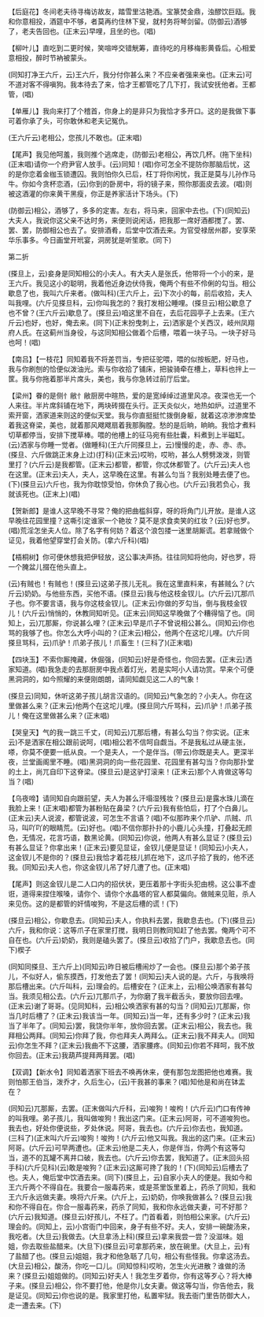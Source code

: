 <!-- { "loadSidebar": true } -->
【后庭花】冬间老夫待寻梅访故友，踏雪里沽艳酒。宝篆焚金鼎，浊醪饮巨瓯。我和你意相投，酒筵中不够，者莫再约住林下叟，就村务将琴剑留。(防御云)酒够了，老夫告回也。(正末云)早哩，且坐的也。(唱)

【柳叶儿】直吃到二更时候，笑喧哗交错觥筹，直待吃的月移梅影黄昏后。心相爱意相投，醉时节衲被蒙头。

(同知打净王六斤，云)王六斤，我分付你甚么来？不应亲者强来亲也。(正末云)可不道对客不得嗔狗。我本待去了来，恰才王都管吃了几下打，我试安抚他者。王都管，(唱)

【单雁儿】我向来打了个稽首，你身上的是非只为我恰才多开口。这的是我做下事可着你承了头，可你敢休和老夫记冤仇。

(王六斤云)老相公，您孩儿不敢也。(正末唱)

【尾声】我见他呵羞，我则推个逃席走，(防御云)老相公，再饮几杯。(拖下坐科)(正末唱)请你一个府尹官人放手。(云)同知！(唱)你可怎全不提防你那脑后忧，这的是你恋着金枷玉锁遭囚。我则怕你久已后，枉丁将你闲忧，我正是莫与儿孙作马牛。你如今贪杯恋酒，(云)你到的卧房中，将的镜子来，照你那面皮去波。(唱)则被这酒灌的你来黄干黑瘦，你正是养家活计下场头。(下)

(防御云)相公，酒够了，多多的定害。左右，将马来，回家中去也。(下)(同知云)大夫人，我说你这父亲不达时务，来便则说闲话，把我那一席好酒都搅了。罢、罢、罢，防御相公也去了。安排酒肴，后堂中饮酒去来。为官受禄居州郡，安享荣华乐事多。今日画堂开玳宴，洞房犹是听笙歌。(同下)


第二折

(搽旦上，云)妾身是同知相公的小夫人。有大夫人是张氏，他带将一个小的来，是王六斤。我见这小的聪明，我着他近身边伏侍我，俺两个有些不伶俐的勾当。相公歇息了也，我叫六斤来者。(做叫科)(王六斤上，云)下次小的每，前后收拾，夫人叫我哩。(六斤见搽旦科，云)你叫我怎的？我打发相公睡哩。(搽旦云)相公歇息了也不曾？(王六斤云)歇息了。(搽旦云)咱这里不自在，去后花园亭子上去来。(王六斤云)也好，也好，俺去来。(同下)(正末扮曳刺上，云)洒家是个关西汉，岐州凤翔府人氏。在这蓟州当身役，与这同知相公做着个后槽，喂着一块子马。一块子好马也呵！(唱)

【南吕】【一枝花】同知着我不将差罚当，专把征驼喂，喂的似按板肥，好马也，我与你刷刨的恰便似泼油光。索与你收拾了铺床，把骏骑牵在槽上，草料也拌上一筐。我与你拖着那半片席头，美也，我与你急转过前厅后堂。

【梁州】眷的是侧忄敝忄敝厨房中暄热，爱的是宽绰绰过道里风凉。夜深也无一个人来往。半片席斜铺在地下，两块砖掇在头行。正天炎似火，地热如炉。过道里不索开窗，洒家道来则这的便似天堂。我与你直挺挺忙拨倒身躯，就着这凉渗渗席垫着我这脊梁，美也，就着那风飕飕扇着我那胸膛。愁的是后晌，晌晌。我恰才煮料切草都停当，安排下搅草棒。喂的他槽上的征马宛有些肚囊，料煮到上半磁缸。(云)洒家与你睡一觉者。(做睡科)(王六斤同搽旦上，云)慢慢的走，赤、赤、赤。(搽旦、六斤做跳正末身上过)(打科)(正末云)哎哟，哎哟，甚么人劈劈泼泼，则管里打？(六斤云)是我都管。(正末云)都管，都管，你忒休都管了。(六斤云)夫人也在这里。(正末云)夫人，夫人，这早晚在这里。有甚么匀当？我别处睡去便了也。(下)(搽旦云)六斤也，我为你耽惊受怕，你休负了我心也。(六斤云)我若负心，我就该死也。(正末上)(唱)

【贺新郎】是谁人这早晚不寻常？俺的把曲槛斜穿，呀的将角门儿开放。是谁人这早晚往花园里撞？这嘶引定谁家一个艳妆？莫不是求食卖笑的红妆？(云)好也罗。(唱)荒淫怎坐夫人位。除了名字有何妨？着这个浪包搂一迷里胡厮谎。若拿贼做个证见，我着他望穿堂打会关防。(拿六斤科)(唱)

【梧桐树】你可便休想我把伊轻放，这公事决声扬。往往同知将他向，好也罗，将一个腌盆儿掇在他头直上。

(云)有贼也！有贼也！(搽旦云)这弟子孩儿无礼。我在这里直料来，有甚贼么？(六斤云)奶奶。与他些东西，买他不语。(搽旦云)我与他这枝金钗儿。(六斤云)兀那爪子也。你不要言语，我与你这枝金钗儿。(正末云)你做的歹勾当，倒与我枝金钗儿！(六斤云)悄悄的，休教同知听见。(正末云)同知这早晚做了个糟得恼了也。(同知上，云)兀那厮，你说甚么哩？(正末云)早是爪子不曾说相公甚么。(同知云)你也骂的我够了也。你怎么大呼小叫的？(正末云)相公，他两个在这坨儿哩。(六斤同搽旦骂科，云)爪驴！爪弟子孩儿！爪畜生！(三科了)(正末唱)

【四块玉】不索你厮掩藏，休倔强，(同知云)好是奇怪也，你回去罢。(正末云)洒家知道。(唱)我急走的去那厨房中我点着灯光，若是实呵小人请功赏。早来个可便黑洞洞的，如今照耀的来便刚朗朗，请同知觑见这二人的气象！

(搽旦云)同知，休听这弟子孩儿胡言汉语的。(同知云)气象怎的？小夫人。你在这里做甚么来？(正末云)他两个在这坨儿哩。(搽旦同六斤骂科，云)爪驴！爪弟子孩儿！俺在这里做甚么来？(正末唱)

【哭皇天】气的我一跳三千丈，(司知云)兀那后槽，有甚么勾当？你实说。(正末云)不是洒家在相公跟前说呵，(唱)相公若不信呵自觑当。不是我私过从硬主张，嗏，你莫不便要一纸从良。一个是夫人，一个是伴当。(带云)你既是夫人。更深半夜，兰堂画阁里不睡。(唱)黑洞洞的向一些花园里、花园里有甚勾当？你向那扑堂的土上，尚兀自印下这脊梁。(搽旦云)是这驴打滚来！(正末云)那个人肯做这等勾当？(唱)

【乌夜啼】请同知自向跟前望，夫人为甚么汗塌湿残妆？(搽旦云)是露水珠儿滴在我脸上来！(正末唱)都管为甚粉贴在鼻梁？(六斤云)我有些怕后，打了个白鼻儿。(正末云)夫人说波，都管说波，可怎生不言语？(唱)不似那昨来个爪驴、爪贼、爪马，叫吖吖的眼睛荒。(云)好也。(唱)不信你那扑扑的小鹿儿心头撞，打叠起无颜色，无情况，花言巧语，数黑论黄。(同知云)你说，他两人有甚么显证？(搽旦云)有甚么显证？你拿出来！(正末云)要见显证，金钗儿便是显证！(同知云)小夫人，这金钗儿不是你的？(搽旦云)我恰才着花枝儿抓在地下，这爪子拾了我的，他不还我。(同知云)夫人也，你这金钗儿吊了好几遭了也。(正末唱)

【尾声】则这金钗儿是二人口内的招伏状，更压着那十字街头犯由榜。这公事不虚诳，道得来捏住喉嗓，请你个、请你个水晶塔的官人都莫偏向。做贼来见赃，杀人来见伤。这的是都管的奸情唆狗，不是这后槽的谎！(下)

(搽旦云)相公，你歇息去。(同知云)夫人，你执料去罢，我歇息去也。(下)(搽旦云)六斤，我和你说：这等爪子在家里打搅，我明日则教同知赶了他去罢。俺两个可不自在也。(六斤云)奶奶，我则是磕头罢了。(搽旦云)收拾了门户，我歇息去也。(同下)楔子

(同知同搽旦、王六斤上)(同知云)昨日被后槽闹炒了一会也。(搽旦云)那个弟子孩儿，不似好人，偷东摸西，打发他去了罢！(同知云)夫人说的是。六斤，与我唤将那后槽出来。(六斤叫科，云)理会的。后槽安在？(正末上，云)相公唤洒家有甚勾当。我须见相公去。(六斤云)兀那爪子，为你磨了我半截舌头，要放你回去哩。(正末云)谢了哥哥。(见同知科，云)相公唤洒家有甚的勾当？(同知云)兀那厮，你当几时后槽了？(正末云)我该当一年。(同知云)当一年，还有多少时？(正末云)我当了半年了。(同知云)罢，我饶你半年，放你回去罢。(正末云)相公，我去也。我拜相公两拜。(同知云)你拜了我，你也拜夫人两拜么。(正末云)我不拜夫人。(同知云)你怎生不拜？(正末云)我曲不下这腰，洒家腰疼。(同知云)你若不拜呵，我不放你回去。(正末云)我葫芦提拜两拜罢。(唱)

【双调】【新水令】同知着洒家下班去不唤再休来，便有那包龙图把他也难赛。我则怕那王伯当，泼乔才，久后生心，(云)干我甚的事来？(唱)知他是和尚在钵盂在？

(同知云)兀那厮，去罢。(正末做叫六斤科，云)唆狗！唆枸！(六斤云)门口有传神的叫我哩。弟子孩儿，我叫做唆狗！我出这门来。(正末云)阿哥，可不道唆狗也。我去也，好处你便说些，歹处休说。阿哥，我去也。(六斤云)你去也，我知道。(三科了)(正末叫六斤云)唆狗！唆拘！(六斤云)他又叫我。我出的这门来。(正末云)阿哥。(六斤云)可早两遭也。(正末云)他是二夫人，你是伴当，你两个有这等勾当，道不的瓦罐不离井口破，我去也。(六斤云)你去罢，我知道了。(正末回头招手科)(六斤见科)(云)敢是唆狗？(正末云)这厮可搀了我的！(下)(同知云)后槽去了也。夫人，俺后堂中饮酒去来。(同下)(搽旦上，云)自家小夫人的便是。我如今和王六斤两个不得自在。我要合一服毒药来，或是茶里饭里着上，药杀了同知，我和王六斤永远做夫妻。唤将六斤来。(六斤上，云)奶奶，你唤我做甚么？(搽旦云)我和你不得自在。你合一服毒药来，药杀了同知，我和你永远做夫妻，可不好那？(六斤云)我知道。(搽旦云)好孩儿，不枉了。门首看着，则怕相公来家。(六斤云)理会的。(同知上，云)小宫衙门中回来，身子有些不好。夫人，安排一碗酸汤来，我吃者。(大旦云)我做去。(大旦拿汤上科)(搽旦云)拿来我尝一尝？没滋味。姐姐，你去取些盐醋来。(大旦下)(搽旦云)可拿那药来，放在碗里。(大旦上，云)有了盐醋了也。(搽旦云)姐姐，我才和他急聒了几句，相公有些怪我。你拿这汤去。(大旦云)相公，酸汤，你吃一口儿。(同知惊科)哎哟，怎生火光进散？谁做的汤来？(搽旦云)姐姐做的。(同知云)好夫人！我怎生歹着你，你有这等歹心？将大棒子来。(搽旦云)相公，你不要打他，他是你儿女夫妻。做这等勾当，你告他去，我是证见。(同知云)你也说的是。我家里打他，私置牢狱。我去衙门里告防御大人，走一遭去来。(下)

